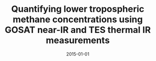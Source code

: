 ---
title: "Quantifying lower tropospheric methane concentrations using GOSAT near-IR and TES thermal IR measurements"
collection: publications
permalink: /publication/2015-01-01-Worden20153433
date: 2015-01-01
venue: 'Atmospheric Measurement Techniques'
paperurl: 'https://doi.org/10.5194/amt-8-3433-2015'
citation: 'Worden et al., <b>Quantifying lower tropospheric methane concentrations using GOSAT near-IR and TES thermal IR measurements</b>, Atmospheric Measurement Techniques, 2015-01-01, 10.5194/amt-8-3433-2015'
---